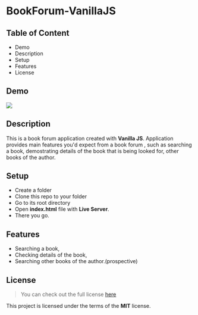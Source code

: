 # BookForum-VanillaJS

## Table of Content
- Demo
- Description
- Setup
- Features
- License
## Demo
<img src='https://github.com/stphncrt/BookForum-VanillaJS/blob/main/public/images/BookApp1.gif' />

## Description
This is a book forum application created with **Vanilla JS**. Application provides main features you'd expect from a book forum , such as searching a book, demostrating details of the book that is being looked for, other books of the author.

## Setup
- Create a folder 
- Clone this repo to your folder
- Go to its root directory
- Open **index.html** file with **Live Server**. 
- There you go.

## Features
- Searching a book,
- Checking details of the book,
- Searching other books of the author.(prospective)

## License
> You can check out the full license [here](https://github.com/IgorAntun/node-chat/blob/master/LICENSE)

This project is licensed under the terms of the **MIT** license.


